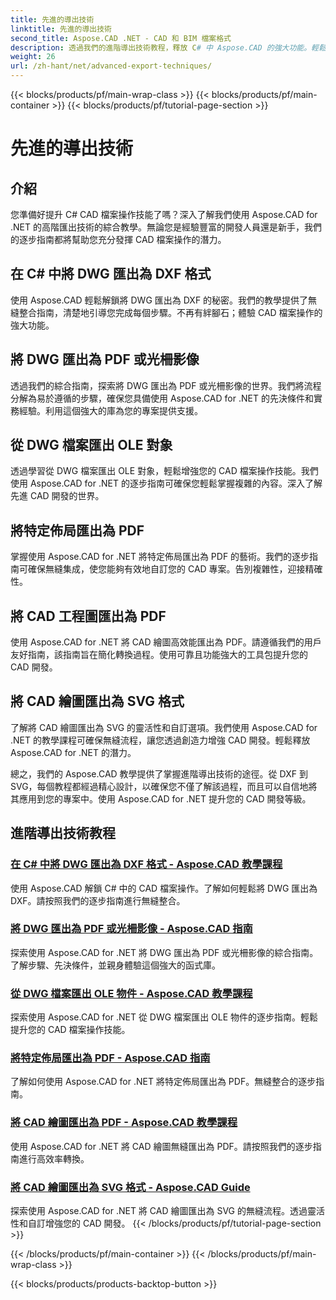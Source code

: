 ```yaml
---
title: 先進的導出技術
linktitle: 先進的導出技術
second_title: Aspose.CAD .NET - CAD 和 BIM 檔案格式
description: 透過我們的進階導出技術教程，釋放 C# 中 Aspose.CAD 的強大功能。輕鬆將 DWG 匯出為 DXF、PDF、光柵影像、OLE 物件等。
weight: 26
url: /zh-hant/net/advanced-export-techniques/
---
```


{{< blocks/products/pf/main-wrap-class >}}
{{< blocks/products/pf/main-container >}}
{{< blocks/products/pf/tutorial-page-section >}}

# 先進的導出技術


## 介紹

您準備好提升 C# CAD 檔案操作技能了嗎？深入了解我們使用 Aspose.CAD for .NET 的高階匯出技術的綜合教學。無論您是經驗豐富的開發人員還是新手，我們的逐步指南都將幫助您充分發揮 CAD 檔案操作的潛力。

## 在 C# 中將 DWG 匯出為 DXF 格式

使用 Aspose.CAD 輕鬆解鎖將 DWG 匯出為 DXF 的秘密。我們的教學提供了無縫整合指南，清楚地引導您完成每個步驟。不再有絆腳石；體驗 CAD 檔案操作的強大功能。

## 將 DWG 匯出為 PDF 或光柵影像

透過我們的綜合指南，探索將 DWG 匯出為 PDF 或光柵影像的世界。我們將流程分解為易於遵循的步驟，確保您具備使用 Aspose.CAD for .NET 的先決條件和實務經驗。利用這個強大的庫為您的專案提供支援。

## 從 DWG 檔案匯出 OLE 對象

透過學習從 DWG 檔案匯出 OLE 對象，輕鬆增強您的 CAD 檔案操作技能。我們使用 Aspose.CAD for .NET 的逐步指南可確保您輕鬆掌握複雜的內容。深入了解先進 CAD 開發的世界。

## 將特定佈局匯出為 PDF

掌握使用 Aspose.CAD for .NET 將特定佈局匯出為 PDF 的藝術。我們的逐步指南可確保無縫集成，使您能夠有效地自訂您的 CAD 專案。告別複雜性，迎接精確性。

## 將 CAD 工程圖匯出為 PDF

使用 Aspose.CAD for .NET 將 CAD 繪圖高效能匯出為 PDF。請遵循我們的用戶友好指南，該指南旨在簡化轉換過程。使用可靠且功能強大的工具包提升您的 CAD 開發。

## 將 CAD 繪圖匯出為 SVG 格式

了解將 CAD 繪圖匯出為 SVG 的靈活性和自訂選項。我們使用 Aspose.CAD for .NET 的教學課程可確保無縫流程，讓您透過創造力增強 CAD 開發。輕鬆釋放 Aspose.CAD for .NET 的潛力。

總之，我們的 Aspose.CAD 教學提供了掌握進階導出技術的途徑。從 DXF 到 SVG，每個教程都經過精心設計，以確保您不僅了解該過程，而且可以自信地將其應用到您的專案中。使用 Aspose.CAD for .NET 提升您的 CAD 開發等級。
## 進階導出技術教程
### [在 C# 中將 DWG 匯出為 DXF 格式 - Aspose.CAD 教學課程](./exporting-dwg-to-dxf/)
使用 Aspose.CAD 解鎖 C# 中的 CAD 檔案操作。了解如何輕鬆將 DWG 匯出為 DXF。請按照我們的逐步指南進行無縫整合。
### [將 DWG 匯出為 PDF 或光柵影像 - Aspose.CAD 指南](./exporting-dwg-to-pdf-or-raster-images/)
探索使用 Aspose.CAD for .NET 將 DWG 匯出為 PDF 或光柵影像的綜合指南。了解步驟、先決條件，並親身體驗這個強大的函式庫。
### [從 DWG 檔案匯出 OLE 物件 - Aspose.CAD 教學課程](./exporting-ole-objects-from-dwg/)
探索使用 Aspose.CAD for .NET 從 DWG 檔案匯出 OLE 物件的逐步指南。輕鬆提升您的 CAD 檔案操作技能。
### [將特定佈局匯出為 PDF - Aspose.CAD 指南](./exporting-specific-layouts-to-pdf/)
了解如何使用 Aspose.CAD for .NET 將特定佈局匯出為 PDF。無縫整合的逐步指南。
### [將 CAD 繪圖匯出為 PDF - Aspose.CAD 教學課程](./exporting-cad-drawings-to-pdf/)
使用 Aspose.CAD for .NET 將 CAD 繪圖無縫匯出為 PDF。請按照我們的逐步指南進行高效率轉換。
### [將 CAD 繪圖匯出為 SVG 格式 - Aspose.CAD Guide](./exporting-cad-drawings-to-svg/)
探索使用 Aspose.CAD for .NET 將 CAD 繪圖匯出為 SVG 的無縫流程。透過靈活性和自訂增強您的 CAD 開發。
{{< /blocks/products/pf/tutorial-page-section >}}

{{< /blocks/products/pf/main-container >}}
{{< /blocks/products/pf/main-wrap-class >}}

{{< blocks/products/products-backtop-button >}}
